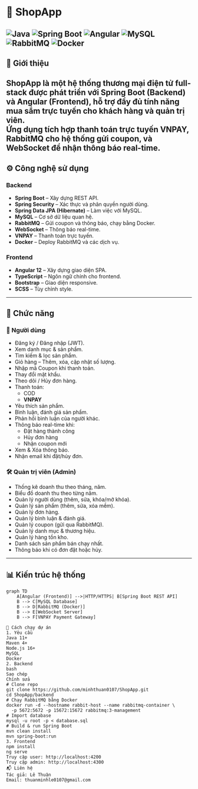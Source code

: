 # 🛒 ShopApp

![Java](https://img.shields.io/badge/Java-11-red?style=for-the-badge&logo=java)
![Spring Boot](https://img.shields.io/badge/Spring%20Boot-2.x-brightgreen?style=for-the-badge&logo=springboot)
![Angular](https://img.shields.io/badge/Angular-12-DD0031?style=for-the-badge&logo=angular)
![MySQL](https://img.shields.io/badge/MySQL-8.0-blue?style=for-the-badge&logo=mysql)
![RabbitMQ](https://img.shields.io/badge/RabbitMQ-3.x-FF6600?style=for-the-badge&logo=rabbitmq)
![Docker](https://img.shields.io/badge/Docker-20.x-2496ED?style=for-the-badge&logo=docker)
---
## 📌 Giới thiệu
ShopApp là một hệ thống thương mại điện tử **full-stack** được phát triển với **Spring Boot** (Backend) và **Angular** (Frontend), hỗ trợ đầy đủ tính năng mua sắm trực tuyến cho khách hàng và quản trị viên.  
Ứng dụng tích hợp **thanh toán trực tuyến VNPAY**, **RabbitMQ** cho hệ thống gửi coupon, và **WebSocket** để nhận thông báo real-time.
---
## ⚙️ Công nghệ sử dụng
### Backend
- **Spring Boot** – Xây dựng REST API.
- **Spring Security** – Xác thực và phân quyền người dùng.
- **Spring Data JPA (Hibernate)** – Làm việc với MySQL.
- **MySQL** – Cơ sở dữ liệu quan hệ.
- **RabbitMQ** – Gửi coupon và thông báo, chạy bằng Docker.
- **WebSocket** – Thông báo real-time.
- **VNPAY** – Thanh toán trực tuyến.
- **Docker** – Deploy RabbitMQ và các dịch vụ.
### Frontend
- **Angular 12** – Xây dựng giao diện SPA.
- **TypeScript** – Ngôn ngữ chính cho frontend.
- **Bootstrap** – Giao diện responsive.
- **SCSS** – Tùy chỉnh style.
---
## 🧩 Chức năng

### 👤 Người dùng
- Đăng ký / Đăng nhập (JWT).
- Xem danh mục & sản phẩm.
- Tìm kiếm & lọc sản phẩm.
- Giỏ hàng – Thêm, xóa, cập nhật số lượng.
- Nhập mã Coupon khi thanh toán.
- Thay đổi mật khẩu.
- Theo dõi / Hủy đơn hàng.
- Thanh toán:
  - COD
  - **VNPAY**
- Yêu thích sản phẩm.
- Bình luận, đánh giá sản phẩm.
- Phản hồi bình luận của người khác.
- Thông báo real-time khi:
  - Đặt hàng thành công
  - Hủy đơn hàng
  - Nhận coupon mới
- Xem & Xóa thông báo.
- Nhận email khi đặt/hủy đơn.

### 🛠️ Quản trị viên (Admin)
- Thống kê doanh thu theo tháng, năm.
- Biểu đồ doanh thu theo từng năm.
- Quản lý người dùng (thêm, sửa, khóa/mở khóa).
- Quản lý sản phẩm (thêm, sửa, xóa mềm).
- Quản lý đơn hàng.
- Quản lý bình luận & đánh giá.
- Quản lý coupon (gửi qua RabbitMQ).
- Quản lý danh mục & thương hiệu.
- Quản lý hàng tồn kho.
- Danh sách sản phẩm bán chạy nhất.
- Thông báo khi có đơn đặt hoặc hủy.

---

## 📊 Kiến trúc hệ thống

```mermaid
graph TD
    A[Angular (Frontend)] -->|HTTP/HTTPS| B[Spring Boot REST API]
    B --> C[MySQL Database]
    B --> D[RabbitMQ (Docker)]
    B --> E[WebSocket Server]
    B --> F[VNPAY Payment Gateway]

🚀 Cách chạy dự án
1. Yêu cầu
Java 11+
Maven 4+
Node.js 16+
MySQL
Docker
2. Backend
bash
Sao chép
Chỉnh sửa
# Clone repo
git clone https://github.com/minhthuan0107/ShopApp.git
cd ShopApp/backend
# Chạy RabbitMQ bằng Docker
docker run -d --hostname rabbit-host --name rabbitmq-container \
  -p 5672:5672 -p 15672:15672 rabbitmq:3-management
# Import database
mysql -u root -p < database.sql
# Build & run Spring Boot
mvn clean install
mvn spring-boot:run
3. Frontend
npm install
ng serve
Truy cập user: http://localhost:4200
Truy cập admin: http://localhost:4300
📬 Liên hệ
Tác giả: Lê Thuận
Email: thuanminhle0107@gmail.com

